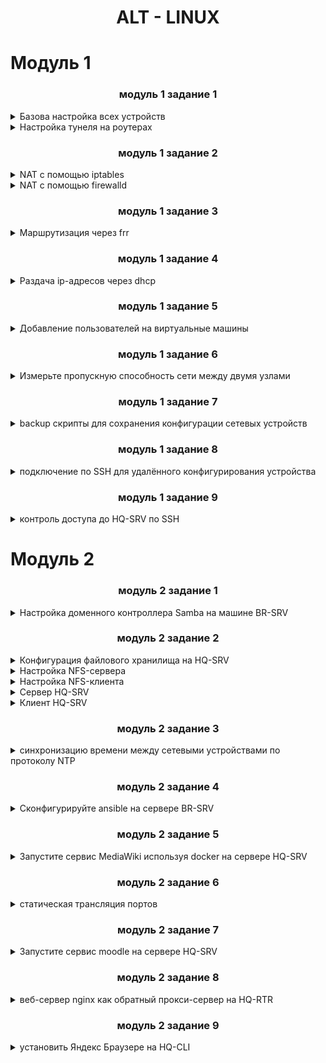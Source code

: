 # <p align="center">ALT - LINUX</p>

# Модуль 1

### <p align="center">модуль 1 задание 1</p>

<details>
<summary>Базова настройка всех устройств</summary>

__Цель задания:__  
Выполнить базовую настройку всех устройств:  
    a.Собрать топологию согласно рисунку. Все устройства работают на OC Linux - ALT  
            - ISP - Альт Сервер 10.2 (CLI)  
            - CLI - Альт Рабочая станция 10.2 (GUI)  
            - HQ-R - Альт Сервер 10.2 (CLI)  
            - HQ-SRV - Альт Сервер 10.2 (GUI)  
            - BR-R - Альт Сервер 10.2 (CLI)  
            - BR-SRV - Альт Сервер 10.2 (CLI)  
    b.Присвоить имена в соответствии с топологией  
    c.Рассчитать IP-адресацию IPv4 и IPv6. Необходимо заполнить таблицу №1. При необходимости отредактировать таблицу.  
    d.Пул адресов для сети офиса BRANCH - не более 16. Для IPv6 пропустить этот пункт.  
    e.Пул адресов для сети офиса HQ - не более 64. Для IPv6 пропустить этот пункт.  

Топология сети

![Снимок экрана 2023-12-06 143215](https://github.com/Danul1545/demo2024/assets/148867600/24a47534-3ea4-4205-83db-53da5d0edea6)

Таблица сети (разбитая на подсети)

| Имя устройства | Интерфейсы |  IPv4/IPv6    | Маска/Префикс |      Шлюз      |
| :------------: | :--------: | :----------:  | :----------:  | :------------: |
|                | ens192     | 10.12.25.10   | /24           | 10.12.13.254   |
| ISP            | ens224     | 172.16.5.10   | /30           |                |
|                | ens256     | 172.16.10.10  | /30           |                |
|                | ens161     | 1.1.1.3       | /30           |                |
| HQ-R           | ens192     | 192.168.0.2   | /25           |                |
|                | ens224     | 172.16.5.9    | /30           | 192.168.0.164  | 
| BR-R           | ens192     | 192.168.0.130 | /27           |                |
|                | ens224     | 172.16.10.9   | /30           | 192.168.0.164  |
| HQ-SRV         | ens192     | 192.168.0.1   | /25           | 192.168.0.2    |
| BR-SRV         | ens192     | 192.168.0.129 | /27           | 192.168.0.130  |
| CLI            | ens192     | 1.1.1.2       | /30           | 1.1.1.3        |



Выполнение задания  
Метод, если интерфейсы были добалены до полной установки системы
Для начала узнал, какие интерфейсы есть на `ISP`:
```
ip a
```
После этого приступил к настройке статической маршрутизации  
Открыл файл options для нужного интерфейса:  
```
vim /etc/net/ifaces/ens192/options
```
Там поменял все как на примере:   
```
BOOTPROTO=static
TYPE=eth
CONFIG_WIRELESS=no
SYSTEMD_BOOTPROTO=static
CONFIG_IPV4=yes
DISABLED=no
NM_CONTROLLED=no
SYSTEMD_CONTROLLED=no
```
После этого задал нужный адрес на интрефейс:  
```
echo xxx.xxx.xxx.xxx/xx > /etc/net/ifaces/ensxxx/ipv4address
```
Если нужно добавить шлюз по умолчанию, то нужна эта команда:  
```
echo default via xxx.xxx.xxx.xxx > /etc/net/ifaces/xxx/ipv4route
```
`Вместо x, нужно вставить IP-адрес и номер интерфейса`  
Если нужно указать информацию о DNS-сервере, прописываем команду:  
```
echo nameserver 8.8.8.8 > /etc/resolv.conf
```
После этого перезагружаем сетевую службу:  
```
service network restart
```
И смотрим результат:  
```
ip a
```
Если на интерфейсе показывается 2 IP-адреса то  нужно отключить NetworkManager командой:
```
systemctl disable network.service NetworkManager
```
---
Добовление интерфейсов.  
```
mkdir /etc/net/ifaces/xxx
```
`Вместо x пишется нужный интерфейс`

Далее в данной папку нужно создать файл `options` со следующими параметрами:
```
BOOTPROTO=static
TYPE=eth
CONFIG_WIRELESS=no
SYSTEMD_BOOTPROTO=static
CONFIG_IPV4=yes
DISABLED=no
NM_CONTROLLED=no
SYSTEMD_CONTROLLED=no
```
После этого задается нужный адрес на интрефейс:  
```
echo xxx.xxx.xxx.xxx/xx > /etc/net/ifaces/ensxxx/ipv4address
```
Если нужно добавить шлюз по умолчанию, то нужна эта команда:  
```
echo default via xxx.xxx.xxx.xxx > /etc/net/ifaces/xxx/ipv4route
```
`Вместо x, нужно вставить IP-адрес и номер интерфейса` 

Если нужно указать информацию о DNS-сервере, прописываем команду:  
```
echo nameserver 8.8.8.8 > /etc/resolv.conf
```
После этого перезагружаем сетевую службу:  
```
service network restart
```
И смотрим результат:  
```
ip a
```
Если на интерфейсе показывается 2 IP-адреса то  нужно отключить NetworkManager командой:
```
systemctl disable network.service NetworkManager
```

Всё тоже самое повторил на других интерфейсах

</details>

<details>
<summary>Настройка тунеля на роутерах</summary> 

Создаём новый интерфейс.
```
mkdir /etc/net/ifaces/tun1
```
Заходим в настройки итерфейса
```
vim /etc/net/ifaces/tun1/options
```
Пишем такие настройки:

```
TYPE=iptun
TUNTUPE=gre
TUNLOCAL=xxx.xxx.xxx.xxx
TUNREMOUTE=xxx.xxx.xxx.xxx
TUNOPTIONS='ttl 64'
HOST=ensxx
```
вместо x пишем ip и интерфейс 2 роутеров.

`TUNLOCAL`- ip данного роутера, а`TUNREMOUTE` - второго к которму мы делаем тунель.

Назначаем ip для тунеля:
```
echo 172.16.100.1/24 > /etc/net/ifaces/tun1/ipv4address
```
Также назначаем ipv6:
```
echo 2001:5::1/64 > /etc/net/ifaces/tun1/ipv6address
```
И перезапускаем сеть.
```
systemctl restart network
```
Всё тоже самое повторяем на втором роутере.

после настройки проверяем командой `ping`

![image](https://github.com/Danul1545/demo2024/assets/148867600/cf6fddea-e2d4-45c9-8f5c-1be4ebf6c637)

</details>

### <p align="center">модуль 1 задание 2</p>

<details>
    <summary>NAT с помощью iptables</summary>

Включить ip-адресацию `/etc/net/sysctl.conf`
```
net.ipv4.ip_forward = 1
```

Приминить изменения
```
sudo sysctl -p
```

Интерфейсы:
- `eth0` - внешний интерфейс
- `eth1` - внутрений интерфейс

Интерфейс с раздачей интернета:
```
iptables -t nat -A POSTROUTING -o eth0 -j MASQUERADE
```

Разрешения на передачу адресации:
внутри
```
iptables -A FORWARD -i eth1 -o eth0 -j ACCEPT
```
снаружи
```
iptables -A FORWARD -i eth0 -o eth1 -m state --state ESTABLISHED,RELATED -j ACCEPT
```

Сохранить настройку:
```
iptables-save
```

</details>

<details>
    <summary>NAT с помощью firewalld</summary>
    
Отключить NetworkManager:
```
systemctl disable network.service NetworkManager
```
Настройки интерфейсов должны быть такими:
```
NM_CONTROLLED=no
DISABLED=no
```
Установка firewalld:
```
apt-get -y install firewalld
```
Автозагрузка:
```
systemctl enable --now firewalld
```
Правила к исходящим пакетам:
```
firewall-cmd --permanent --zone=public --add-interface=ens33
```
Правила к входящим пакетам:
```
firewall-cmd --permanent --zone=trusted --add-interface=ens34
```
Включение NAT:
```
firewall-cmd --permanent --zone=public --add-masquerade
```
Сохранение правил:
```
firewall-cmd --reload
```

</details>

### <p align="center">модуль 1 задание 3</p>

<details><summary>Маршрутизация через frr</summary>

Настройте внутреннюю динамическую маршрутизацию по средствам FRR. Выберите и обоснуйте выбор протокола динамической маршрутизации из расчёта, что в дальнейшем сеть будет масштабироваться.  
a. Составьте топологию сети L3.  

Установка пакета:
```
apt-get -y install frr
```
Автозагрузка:
```
systemctl enable --now frr
```
Включение демона службы ospf:
```
nano /etc/frr/daemons
```
```
ospfd=yes
```
```
systemctl restart frr
```
Вход в среду роутера:
```
vtysh
```
Показать интерфейсы:
```
sh in br
```
|Interface|Status|VRF|Adresses|
|:----:|:-:|:------:|:--------------:|
|ens224|up |default |192.168.0.162/30|
|ens192|up |default |192.168.0.129/27|
|lo    |up |default |                |

Активировать ospf:
```
router ospf
```
Вводим СЕТИ:
```
net 192.168.0.160/30 area 0
net 192.168.0.128/27 area 0
```
Показать соседей:
```
do sh ip ospf neighbor
```
СОХРАНИТЬ КОНФИГИ:
```
do w
```

![image](https://github.com/abdurrah1m/DEMO2024/assets/148451230/a39631c1-a683-47d2-a63a-4bbb93d7556a)
</details>

### <p align="center">модуль 1 задание 4</p>

<details><summary>Раздача ip-адресов через dhcp</summary>

Настройте автоматическое распределение IP-адресов на роутере HQ-R.  
a. Учтите, что у сервера должен быть зарезервирован адрес.

Установка пакета:
```
apt-get -y install dhcp-server
```
`/etc/sysconfig/dhcpd`, указываю интерфейс внутренней сети:
```
DHCPDARGS=ens19
```
Копирую образец:
```
cp /etc/dhcp/dhcpd.conf.sample /etc/dhcp/dhcpd.conf
```
`/etc/dhcp/dhcpd.conf` параметры раздачи:
```
ddns-update-style-none;

subnet 192.168.0.0 netmask 255.255.255.128 {
        option routers                  192.168.0.1;
        option subnet-mask              255.255.255.128;
        option domain-name-servers      8.8.8.8, 8.8.4.4;

        range dynamic-bootp 192.168.0.20 192.168.0.50;
        default-lease-time 21600;
        max-lease-time 43200;
}
```
```
systemctl restart dhcpd
```
```
systemctl status dhcpd.service
```
Автозагрузка:
```
chkconfig dhcpd on
service dhcpd start
```
HQ-SRV (клиент):
```
nano /etc/net/ifaces/ens18/ipv4address
```
```
#192.168.0.40
```
```
nano /etc/net/ifaces/ens18/options
```
```
BOOTROTO=dhcp
TYPE=eth
NM_CONTROLLED=yes
DISABLED=no
CONFIG_IPV4=yes
```
```
service network restart
```
```
ens18:
    inet 192.168.0.38/25 brd 192.168.0.127
```
</details>

### <p align="center">модуль 1 задание 5</p>

<details><summary>Добавление пользователей на виртуальные машины</summary>

Настройте локальные учётные записи на всех устройствах в соответствии с таблицей.

|Учётная запись|Пароль|Примечание|
|:--------------:|:------:|:----------------:|
|Admin           |P@ssw0rd|CLI, HQ-SRV       |
|Branch admin    |P@ssw0rd|BR-SRV, BR-R      |
|Network admin   |P@ssw0rd|HQ-R, BR-R, HQ-SRV|

Пользователь `admin` на `HQ-SRV`
```
adduser admin
```
```
usermod -aG root admin
```
```
passwd admin
P@ssw0rd
P@ssw0rd
```
```
nano /etc/passwd
```
```
admin:x:0:501::/home/admin:/bin/bash
```
</details>

### <p align="center">модуль 1 задание 6</p>

<details><summary>Измерьте пропускную способность сети между двумя узлами</summary>


Измерьте пропускную способность сети между двумя узлами HQ-R-ISP по средствам утилиты iperf 3. Предоставьте описание пропускной способности канала со скриншотами.

```
apt-get -y install iperf3
```
ISP как сервер:
если надо открыть порт
```
iptables -A INPUT -p tcp --dport 5201 -j ACCEPT
```
```
iperf3 -s
```
HQ-R:
```
iperf3 -c 192.168.0.161 -f M
```
```
[ID] Interval      Transfer   Bitrate        Retr Cwnd
[ 5] 0.00-1.00 sec 345 MBytes 344 MBytes/sec    0 538 KBytes
[ 5] 1.00-2.00 sec 338 MBytes 338 MBytes/sec    0 676 KBytes
[ 5] 3.00-4.00 sec 341 MBytes 341 MBytes/sec    0 749 KBytes
```
</details>

### <p align="center">модуль 1 задание 7</p>

<details><summary>backup скрипты для сохранения конфигурации сетевых устройств</summary>

Составьте backup скрипты для сохранения конфигурации сетевых устройств, а именно HQ-R BR-R. Продемонстрируйте их работу.

Заход в планировщик заданий:
```
EDITOR=nano crontab -e
```
минута | час | день | месяц | день недели | "команда, например `reboot`":
```
9 15 * * * cp /etc/frr/frr.conf /etc/networkbackup
```
```
ls /etc/networkbackup
```
```
frr.conf
```
</details>

### <p align="center">модуль 1 задание 8</p>

<details><summary>подключение по SSH для удалённого конфигурирования устройства</summary>

Настройте подключение по SSH для удалённого конфигурирования устройства HQ-SRV по порту 2222. Учтите, что вам необходимо перенаправить трафик на этот порт по средствам контролирования трафика.

HQ-SRV:
```
apt-get -y install openssh-server
```
```
systemctl enable --now sshd
```
```
nano /etc/openssh/sshd_config
```
```
Port 2222
PermitRootLogin no
PasswordAuthentication yes
```
Подключение
```
ssh student@192.168.0.40 -p 2222
```

</details>

### <p align="center">модуль 1 задание 9</p>

<details><summary>контроль доступа до HQ-SRV по SSH</summary>


Настройте контроль доступа до HQ-SRV по SSH со всех устройств, кроме CLI.

HQ-SRV:
```
nano /etc/openssh/sshd_config
```
Выбор пользователей
```
AllowUsers student@192.168.0.1 student@192.168.0.140 student@192.168.0.129 student@10.10.201.174
```
</details>

# Модуль 2


### <p align="center">модуль 2 задание 1</p>

<details><summary>Настройка доменного контроллера Samba на машине BR-SRV</summary>

Перед настройкой самого контроллера домена удалим службу bind с нашего сервера:
```
apt-get remove bind
```

Переходим к настройке BR-SRV:
Проверьте, что /etc/resolv.conf хранит запись `nameserver 127.0.0.1` и применяем её:
```
resolvconf -u
```

Теперь ставим долгожданную службу samba на BR-SRV:
```
apt-get update
apt-get install task-samba-dc admc -y
```

Проверяем, что установлено полное доменное имя у BR-SRV: `hostname -f`

![image](https://github.com/user-attachments/assets/27b50faf-9c5c-4234-8186-89c58916625d)


Если запись не соответствует рисунку выше, то нужно его настроить:
```
hostnamectl set-hostname br-srv.au-team.irpo; exec bash
```

Настроим hosts, добавив новую запись в конец файла: `mcedit /etc/hosts` (Ставим свой Ip)

![image](https://github.com/user-attachments/assets/bdffc8c5-0d6f-4a41-8baf-edccff048313)

Теперь в конфигурацию нашего DNS-сервера на HQ-SRV добавим следующую строку: `server=/au-team.irpo/192.168.4.2`


![image](https://github.com/user-attachments/assets/f614d707-d84a-4fc0-b11f-e8ee9877b86c)

Перезапускаем dnsmasq как службу:
```
systemctl restart dnsmasq
```

А теперь запускаем автонастройку доменного контроллера на BR-SRV. Если предложенные значения верны, те, что находятся в [], то нажимаем Enter, если нет, то нужно проверять предыдущие настройки.
- samba-tool domain provision
- AU-TEAM.IRPO
- AU-TEAM
- dc
- SAMBA_INTERNAL
- 192.168.1.2 (Здесь вводим Ip вручную)
- P@ssw0rd

![image](https://github.com/user-attachments/assets/2a083e6d-a486-4e45-9f51-b60316769ea6)

После настройки должно появится такое в терминале, это значит, что всё настроено верно:

![image](https://github.com/user-attachments/assets/5ca2d482-87c0-4893-9f14-b6c0315dacb2)

Перемещаем сгенерированный конфиг krb5.conf и включаем службу samba:
```
mv -f /var/lib/samba/private/krb5.conf /etc/krb5.conf
systemctl enable samba
```

Из-за того, что на Alt Linux могут пропадать IP-адреса после перезагрузки системы, добавим запись о перезапуске службы network и samba в crontab (именно в таком порядке), пишем в консоль:
```
export EDITOR=mcedit
сrontab -e
```

И вносим в конец файла следующие строки:
```
@reboot /bin/systemctl restart network
@reboot /bin/systemctl restart samba
```

![image](https://github.com/user-attachments/assets/92a32f4c-6758-4a7e-b7dd-a62f3fc5440c)

Теперь ПЕРЕЗАПУСКАЕМ машину BR-SRV: `reboot`

Проверяем работу домена:
```
samba-tool domain info 127.0.0.1
```

![image](https://github.com/user-attachments/assets/eff03722-21e1-4d9a-a2cc-545578f834f7)

Домен работает, у вас должно всё соответствовать картинке выше.
Теперь создадим 5 пользователей:
```
samba-tool user add user1.hq P@ssw0rd
samba-tool user add user2.hq P@ssw0rd
samba-tool user add user3.hq P@ssw0rd
samba-tool user add user4.hq P@ssw0rd
samba-tool user add user5.hq P@ssw0rd
```

Теперь создадим группу и поместим туда созданных пользователей:
```
samba-tool group add hq
samba-tool group addmembers hq user1.hq,user2.hq,user3.hq,user4.hq,user5.hq
```

Теперь введём HQ-CLI `Центр управления системой -> Айтентийфикация` заполняем по скриншоту:

![image](https://github.com/user-attachments/assets/b9ece031-d083-4ac4-b75c-50fa16d30e9f)

Вводим пароль, который вводили при настройке домена через `samba-tool`.

После ввода в домен должно появиться следующее сообщение на экране: 

![image](https://github.com/user-attachments/assets/ca4cb9a5-990a-4595-a356-ef1f94e15ae0)

Перезагружаем машину HQ-CLI.

Чтобы настроить права созданных нами пользователей, нужно установить ещё один пакет на BR-SRV, но перед этим нужно подключить нужный репозиторий следующей командой:
```
apt-repo add rpm http://altrepo.ru/local-p10 noarch local-p10
```

Теперь обновляем список пакетов и можем устанавливать нужный нам пакет:
```
apt-get update
apt-get install sudo-samba-schema
```

Далее добавляем новую схему следующей командой:
```
sudo-schema-apply
```

В открывшимся окне, нажимаем yes: 

![image](https://github.com/user-attachments/assets/9f13e018-cb6a-4ae1-b5f4-11b1944ccb11)

Затем прописываем пароль от доменного администратора.
После этого должно появиться такое окно:

![image](https://github.com/user-attachments/assets/64c0cbba-d4ac-4714-a3f1-4432c709d460)

Далее мы создаём новое правило следующей командой (которую он сам предлагает в этом окне): `create-sudo-rule`
И вносим следующие изменения (имя правила можно любое):
- Имя правила      : `prava_hq`
- sudoCommand      : `/bin/cat`
- sudoUser         : `%hq`

При успешном добавлении выведет следующие строки:

![image](https://github.com/user-attachments/assets/1a6fef2c-1dc1-47f7-ba71-f320a2cfaae6)

На HQ-CLI ставим пакет:
```
apt-get install admc
```

Затем создаём тикет доменного администратора, чтобы получить права на редактирование правил на сервере:
```
kinit administrator
P@ssw0rd
```

И запускаем admc:

![image](https://github.com/user-attachments/assets/694282fb-df82-48b3-81a0-2e021f8c6899)

Включим дополнительные возможности через настройки:

![image](https://github.com/user-attachments/assets/29271ece-816b-46b8-a5a6-72ca769970e6)


Поменяем опцию `sudoOption` в созданном нами ранее правиле `prava_hq` (правило всегда будет находиться в OU с названием sudoers):

![image](https://github.com/user-attachments/assets/f6d61af1-9b63-4230-b9bf-e4f7c033fbbc)

Новое значение будет: `!authenticate`

И добавим ещё две команды в опцию sudoCommand: `grep и id`

![image](https://github.com/user-attachments/assets/46fb15a1-0963-44b0-bba4-faa6370a1419)

Теперь, чтобы работали все созданные нами правила, нужно зайти на HQ-CLI и установить дополнительные пакеты:
```
apt-get update
apt-get install sudo libsss_sudo
```

Разрешаем использование sudo:
```
control sudo public
```

Настроим конфиг `sssd.conf`:
```
mcedit /etc/sssd/sssd.conf
services = nss, pam, sudo
sudo_provider = ad
```

![image](https://github.com/user-attachments/assets/1875680f-a944-42dd-ae00-f6aabd842f2d)

Теперь отредактируем `nsswitch.conf`:

```
mcedit /etc/nsswitch.conf
sudoers: files sss
```

![image](https://github.com/user-attachments/assets/fac63c5f-28ce-4bd5-9d0c-8fe62809f098)

Теперь перезагрузим нашу клиентскую машину HQ-CLI `reboot`

На данном этапе мы можем проверить настроенные нами права и правильность настроек конфигурационных файлов. Сделать мы это можем под локальной учётной записью, у которого есть права администратора, в нашем случае это просто root. А ещё мы можем открыть вторую сессию нажав сочетание клавиш: `Ctrl+Alt+F2`
В дальнейшем мы можем переключаться между ними, т.к. нажатием тех же клавиш, но теперь уже с F1 мы вернемся на первую нашу сессию с графической оболочкой: `Ctrl+Alt+F1`
После того как зашли на вторую сессию, логинимся под `root`.

На всякий случай, нужно очистить кэш и удалить остаточные файлы, чтобы всё перезаписалось и применилось, для этого пишем следующие команды:
```
rm -rf /var/lib/sss/db/*
sss_cache -E
```

И перезагружаем службу sssd:
```
systemctl restart sssd
```

Теперь проверим, какие правила для sudoers получил наш доменный пользователь:
```
sudo -l -U user1.hq
```

![image](https://github.com/user-attachments/assets/8be98128-378b-45a3-9add-8683c69c3b06)

Вернёмся в первую сессию и залогинимся под нашем доменным пользователем user1.hq и проверить настроенные права наглядно: `Ctrl+Alt+F1`
```
sudo cat /etc/passwd | sudo grep root && sudo id root
```

![image](https://github.com/user-attachments/assets/5a112569-d820-4ab8-88d9-5c6b297b1ea2)

Приступаем к следующему этапу – импортируем пользователей из таблицы `Users.csv`.

Для этого нам нужно скачать файл `Users.csv`, но на ДЭ он уже будет скачан и лежать в каталоге `/opt`. Мы же, для обучения, скачиваем сейчас его сами и перемещаем его в `/opt`. Для этого пишем следующие команды:
```
curl -L https://bit.ly/3C1nEYz > /root/users.zip
unzip /root/users.zip
mv /root/Users.csv /opt/Users.csv
```

![image](https://github.com/user-attachments/assets/09a6bcaf-9691-4893-954d-9b92db6a64f2)

Создаём файл import и пишем туда следующий код:
```
#!/bin/bash
csv_file=”/opt/Users.csv”
while IFS=”;” read -r firstName lastName role phone ou street zip city country password; do
if [ “$firstName” == “First Name” ]; then
                continue
fi
username=”${firstName,,}.${lastName,,}”
sudo samba-tool user add “$username” 123qweR%
done < “$csv_file”
```

![image](https://github.com/user-attachments/assets/4434e219-28bb-464f-a6b6-abe665e29db5)

Сохраняем этот файл и выдаём ему право на выполнение и запускаем его:
```
chmod +x /root/import
bash /root/import
```

![image](https://github.com/user-attachments/assets/38b021ad-4df9-4f6b-a07c-159ecc792216)

</details>

### <p align="center">модуль 2 задание 2</p>

<details><summary>Конфигурация файлового хранилища на HQ-SRV</summary>

Качаем утилиту:
```
apt-get install -y mdadm
```

Создаём 3 диска по 1 гб и смотрим созданные диски: `lsblk`

![image](https://github.com/user-attachments/assets/f08c11d5-6eea-44f3-afec-d034ebc87bb4)

Стираем данные суперблоков:
```
/sbin/mdadm --zero-superblock --force /dev/sd{b,с,d}
```

Если мы получили такой ответ то значит, что диски не использовались ранее для RAID:

![image](https://github.com/user-attachments/assets/3d578b36-5b02-4f0b-9e1b-f2c315b55cd8)

После удалим старые метаданные и подпись на дисках:
```
/sbin/wipefs --all --force /dev/sd{b,c}
```

Создание RAID:
```
/sbin/mdadm --create --verbose /dev/md0 -l 5 -n 3 /dev/sd{b,c,d}
```

![image](https://github.com/user-attachments/assets/8897224b-3e89-4edb-84cc-73815f4b66e6)

где:

- /dev/md0 — устройство RAID, которое появится после сборки;
- -l 5 — уровень RAID;
- -n 3 — количество дисков, из которых собирается массив;
- /dev/sd{b,c,d} — Диски для установки.

Проверяем: `lsblk`

![image](https://github.com/user-attachments/assets/d3e61522-fb95-4542-8ae9-deb5e215edd0)

Создание файла mdadm.conf:
```
mkdir /etc/mdadm
echo "DEVICE partitions" > /etc/mdadm/mdadm.conf
/sbin/mdadm --detail --scan --verbose | awk '/ARRAY/ {print}' >> /etc/mdadm/mdadm.conf
```

Содержимое `mdadm.conf`:

![image](https://github.com/user-attachments/assets/9278689b-93fa-404c-ac1c-b3376a5731ef)

Создание файловой системы для массива:
```
/sbin/mkfs.ext4 /dev/md0
```

Автозагрузка раздела с помощью fstab. Смотрим идентификатор раздела:
```
/sbin/blkid | grep /dev/md0
```

![image](https://github.com/user-attachments/assets/4660f0a6-8105-40b5-81dc-1d01803b3421)

Зписываем этот идентификатор, открываем fstab и добавляем строку:
```
nano /etc/fstab
```

![image](https://github.com/user-attachments/assets/bba354e6-18d5-4121-9a25-a2aa0cfaa731)


Выполняем монтирование `mount -a` и проверяем `df -h`

![image](https://github.com/user-attachments/assets/67ee4764-f7b7-44e8-ad44-af015d82a7dd)

</details>


<details><summary>Настройка NFS-сервера</summary>

Установка пакетов для NFS сервера:
```
apt-get install -y nfs-server
apt-get install -y rpcbind
apt-get install -y nfs-clients
apt-get install -y nfs-utils
```

Автозагрузка:
```
systemctl enable --now nfs
```

Создание директории общего доступа:
```
mkdir /mnt/nfs_share
chmod 777 /mnt/nfs_share
```

Редактируем `exports`:
```
nano /etc/exports
```

![image](https://github.com/user-attachments/assets/0a9a8734-6883-4f5c-aeb5-a406c064822c)

где:

- /mnt/nfs_share - общий ресурс
- 192.168.0.0/25 - клиентская сеть, которой разрешено монтирования общего ресурса
- rw — разрешены чтение и запись
- no_root_squash — отключение ограничения прав root

Экспорт файловой системы:
```
/usr/sbin/exportfs -arv
```

![image](https://github.com/user-attachments/assets/a6c66b79-3a0f-49ab-a2cc-68910feb6165)

exportfs с флагом -a, означающим экспортировать или отменить экспорт всех каталогов, -r означает повторный экспорт всех каталогов, синхронизируя /var/lib/nfs/etab с /etc/exports и файлами в /etc/exports.d, а флаг -v включает подробный вывод.

Запускаем и добавляем в автозагрузку NFS-сервер:
```
systemctl enable --now nfs-server
```

</details>


<details><summary>Настройка NFS-клиента</summary>

Установка пакетов для NFS-клиента:
```
apt-get update && apt-get install -y nfs-{utils,clients}
```

Создадим директорию для монтирования общего ресурса:
```
mkdir /opt/share
chmod 777 /opt/share
```

Настраиваем автомонтирование общего ресурса через fstab:
```
nano /etc/fstab
```

- где: 192.168.0.40 - адрес файлового сервера

Монтируем: `mount -a` и проверяем `df -h`

![image](https://github.com/user-attachments/assets/d97bba9e-3ee7-412b-b1c1-597d7c4ae7fd)

![image](https://github.com/user-attachments/assets/c8e6fd8f-5fe2-4d4d-a284-d508ef4e49aa)

![image](https://github.com/user-attachments/assets/0dc9b132-587e-43f1-bd40-b2ac758199dd)

</details>

<details><summary>Сервер HQ-SRV</summary>

Создание общих папок на сервере:
```
mkdir /mnt/network -p
mkdir /mnt/admin_files -p
mkdir /mnt/branch_files -p
```

Заносим в exports:
```
nano /etc/exports
/mnt/network 192.168.0.0/25 192.168.100.0/27(rw,sync,no_root_squash)
/mnt/branch_files 192.168.100.0/27(rw,sync,no_root_squash)
/mnt/admin_files 192.168.0.0/25 4.4.4.0/30(rw,sync,no_root_squash)
```

Экспортируем:
```
/usr/sbin/exportfs -arv
```

</details>

<details><summary>Клиент HQ-SRV</summary>

Создаём папку:
```
mkdir /opt/admin
```

Задаём права:
```
chmod 777 /opt/admin/
```

Автозагрузка в fstab:
```
192.168.0.40:/mnt/admin_files /opt/admin nfs defaults 0 0
```

Монтаж: `mount -a`

![image](https://github.com/user-attachments/assets/9c40318b-e296-4263-b670-a11ed0e40bc5)

</details>


### <p align="center">модуль 2 задание 3</p>

<details><summary>синхронизацию времени между сетевыми устройствами по протоколу NTP</summary>

Переставить часовой пояс на всех машинах:
```
timedatectl set-timezone Asia/Yekaterinburg
```

Установить chrony на всех устройствах:
```
apt-get install -y chrony
```

Автозагрузка:
```
systemctl enable --now chronyd
```

Конфигурация HQ-R:
```
nano /etc/chrony.conf
```

![image](https://github.com/user-attachments/assets/4154867f-c131-40a9-b2a7-4561f94a604a)

Конфигурация на клиентах (в зависимости от сети):

![image](https://github.com/user-attachments/assets/bb3bb647-1962-4ea9-ac9f-59fa697593a4)

![image](https://github.com/user-attachments/assets/c84bb522-c69a-4558-beee-1ad6f8166098)

Просмотр клиентов:
```
chronyc clients
```

![image](https://github.com/user-attachments/assets/de9ef9c8-3c3f-4eb9-bfbc-f3eb6af35c7c)

</details>

### <p align="center">модуль 2 задание 4</p>

<details><summary>Сконфигурируйте ansible на сервере BR-SRV </summary>

`Зарание скачать Visual Studio Code`

- Полная инструкция [-->](./Ansible.md)






</details>

### <p align="center">модуль 2 задание 5</p>

<details><summary>Запустите сервис MediaWiki используя docker на сервере HQ-SRV</summary>

Установка Docker и Docker-compose:

```
apt-get update && apt-get install -y docker-engine
apt-get install -y docker-compose
```

Автозагрузка Docker:

```
systemctl enable --now docker
```
Загружаем образы следующей командой:

```
docker pull mediawiki
docker pull mariadb
```

Создаем в домашней директории пользователя файл, в качестве пользователя, которого мы создавали при установке ОС, у нас – user, а его домашний каталог – /home/user, файл называется – wiki.yml, для приложения MediaWiki:

```
mcedit /home/user/wiki.yml
```

И заполняем его следующими строками
```
services:
  mariadb:
    image: mariadb
    container_name: mariadb
    restart: always
    environment:
      MYSQL_ROOT_PASSWORD: P@ssw0rd
      MYSQL_DATABASE: mediawiki
      MYSQL_USER: wiki
      MYSQL_PASSWORD: WikiP@ssw0rd
    volumes: [ mariadb_data:/var/lib/mysql ]
  wiki:
    image: mediawiki
    container_name: wiki
    restart: always
    environment:
      MEDIAWIKI_DB_HOST: mariadb
      MEDIAWIKI_DB_USER: wiki
      MEDIAWIKI_DB_PASSWORD: WikiP@ssw0rd
      MEDIAWIKI_DB_NAME: mediawiki
    ports:
      - "8080:80"
  #volumes: [ /home/user/mediawiki/LocalSettings.php:/var/www/html/LocalSettings.php ]
volumes:
  mariadb_data:
```
![image](https://github.com/user-attachments/assets/42f34c05-326b-4efc-9c7a-43476d81d9a7)

После всех настроек строку volumes.. мы обратно раскомментируем, убрав символ #!

Обычная версия:
```
docker-compose -f /home/user/wiki.yml up -d
```

Вторая версия `docker compose -f /home/user/wiki.yml up -d`

Заходим с клиента HQ-CLI на сайт после запуска контейнера:
![image](https://github.com/user-attachments/assets/b563650a-e7c6-468a-82be-1cb082ebbba9)

Видим, что файл LocalSettings.php не найден, и нажимаем на complete the installation или set up the wiki.

Выбираем удобный язык и нажиаем далее.
Заполняем строки состояния:
- Хост базы данных: `mariadb`
- Имя базы данных (без дефисов): `mediawiki`
- Имя пользователя базы данных: `wiki`
- Пароль базы данных: `WikiP@ssw0rd`    

Далее автоматически скачивается файл LocalSettings.php, который нужно переместить теперь на сервер с mediawiki, а именно на BR-SRV c HQ-CLI:
scp -P 2024 /home/user/Загрузки/LocalSettings.php sshuser@192.168.4.2:/home/sshuser/
![image](https://github.com/user-attachments/assets/ad61519c-4531-4a4f-9fc0-a73fa413212a)

Теперь заходим на сервер BR-SRV и перемещаем скачанный файл в /root, но перед этим удаляем то, что создалось в /root:
rm -rf /home/user/LocalSettings.php
mkdir /home/user/mediawiki
mv /home/sshuser/LocalSettings.php /home/user/mediawiki/
ls /home/user/mediawiki/


убираем # со строки volume.

Теперь перезапускаем контейнеры путём запуска контейнера ещё раз:
```
docker compose -f wiki.yml up -d
```

Проверим работу сайта, зайдем вновь через клиента HQ-CLI и увидим домашнюю страницу сайта:
![image](https://github.com/user-attachments/assets/4f00042a-eb35-4457-85ef-d00111a71d25)

</details>

### <p align="center">модуль 2 задание 6</p>

<details><summary>статическая трансляция портов</summary>

Пробросим порт 80 в порт 8080 и порт 2024 в порт 2024 на BR-SRV на маршрутизаторе BR-RTR, для обеспечения работы сервиса mediawiki и ssh, правила прописываем через консоль: (Ip адреса свои)
```
iptables -t nat -A PREROUTING -p tcp -d 192.168.4.1 --dport 80 -j DNAT --to-destination 192.168.4.2:8080
iptables -t nat -A PREROUTING -p tcp -d 192.168.4.1 --dport 2024 -j DNAT --to-destination 192.168.4.2:2024
```

Сохраняем правила, не забывайте, что у вас уже есть правила, которые мы писали ещё в первом модуле, проверьте, чтобы в этом файле сохранялись и прошлые, и новые (которые мы сейчас ввели):
```
iptables-save > /root/rules
```

Пробросим порт 2024 в порт 2024 на HQ-SRV на маршрутизаторе HQ-RTR, для обеспечения работы сервиса ssh, правило прописываем через консоль:
```
iptables -t nat -A PREROUTING -p tcp -d 192.168.1.1 --dport 2024 -j DNAT --to-destination 192.168.1.2:2024
```

Сохраняем правила:
```
iptables-save > /root/rules
```

Теперь перезагружаем ОБА роутера и проверим правила путём подключения с клиента HQ-CLI по ssh к серверу BR-SRV через IP-адрес роутера BR-RTR:
```
ssh -p 2024 sshuser@192.168.4.1
```

![image](https://github.com/user-attachments/assets/be405383-71bc-4d6e-8c2a-73bfd9cf14e1)


</details>

### <p align="center">модуль 2 задание 7</p>

<details><summary>Запустите сервис moodle на сервере HQ-SRV</summary>

Устанавливаем для ряд пакетов, которые будут нам нужны для работы:
```
apt-get update

apt-get install apache2 php8.2 apache2-mod_php8.2 mariadb-server php8.2-opcache php8.2-curl php8.2-gd php8.2-intl php8.2-mysqli php8.2-xml php8.2-xmlrpc php8.2-ldap php8.2-zip php8.2-soap php8.2-mbstring php8.2-json php8.2-xmlreader php8.2-fileinfo php8.2-sodium
```

Включаем службы httpd2 и mysqld для дальнейшей работы с ними следующей командой:

```
systemctl enable –now httpd2 mysqld
```

Теперь настроим безопасный доступ к нашей будущей базе данных с помощью команды: `mysql_secure_installation`
- Прожимаем просто enter, т.к. сейчас root без пароля: `Enter`
- Прожимаем y для задания пароля: `Y` 
- Задаем пароль к нашему root, желательно стандартный: `123qweR%`
- Далее нажимаем на всё y, как на скриншоте `Y`

![image](https://github.com/user-attachments/assets/b640b051-00ab-442d-8ea2-9ee6bf4cc4f7)

Теперь заходим в СУБД для создания и настройки базы данных:
- mariadb -u root -p
- CREATE DATABASE moodledb;
- CREATE USER moodle IDENTIFIED BY ‘P@ssw0rd’;
- GRANT ALL PRIVILEGES ON moodledb.* TO moodle;
- FLUSH PRIVILEGES;

![image](https://github.com/user-attachments/assets/0d058122-9020-49a3-a895-101060238d54)


Теперь скачаем сам мудл стабильной версии:
```
curl -L https://github.com/moodle/moodle/archive/refs/tags/v4.5.0.zip > /root/moodle.zip
```

![image](https://github.com/user-attachments/assets/2e7f0c19-cc57-4bb4-a85e-75d9d8bd26e3)

Разархивируем его в /var/www/html/ для дальнейшей настройки:
```
unzip /root/moodle.zip -d /var/www/html
mv /var/www/html/moodle-4.5.0/* /var/www/html/
ls /var/www/html
```

Создадим новый каталог moodledata, там будут храниться данные и изменим владельца на каталогах html и moodledata:
```
mkdir /var/www/moodledata
chown apache2:apache2 /var/www/html
chown apache2:apache2 /var/www/moodledata
```

Поменяем значение параметра max_input_vars в файле php.ini:
```
mcedit /etc/php/8.2/apache2-mod_php/php.ini
```
Жмём F7 для поиска нужной нам строки и пишем туда:
```
max_input_vars
```

![image](https://github.com/user-attachments/assets/c35e3e86-e661-48fc-b8bb-348b2571e61d)

Раскомментируем и пишем новое значение: `max_input_vars = 5000`

Удаляем стандартную страницу apache:
```
cd /var/www/html
ls
rm index.html
```
Перезапускаем службу httpd2:
```
systemctl restart httpd2
```
Теперь подключаемся с клиента HQ-CLI и начинаем настройку:
```
http://192.168.1.2/install.php
```
![image](https://github.com/user-attachments/assets/a775d4e9-cb07-4021-bf9a-33cd531bcb79)

Выбираем MariaDB в качестве драйвера базы данных:
![image](https://github.com/user-attachments/assets/1198a998-79b3-4879-afaf-8598b10b9e72)

- Введём нужные данные в следующие строки:
- Название базы данных: `moodledb`
- Пользователь базы данных: `moodle`
- Пароль: `P@ssw0rd`

![image](https://github.com/user-attachments/assets/e8d42f2e-5c9c-4d6a-a034-009fc8556992)

Далее заполняем обязательные поля для создания основного администратора:
- Логин: `admin`
- Новый пароль: `P@ssw0rd`
- Имя: `Администратор` (или другое)
- Фамилия: `Пользователь` (или другое)
- Адрес электронной почты: `test.test@mail.ru` (или другое)
- И нажимаем `Обновить профиль`

![image](https://github.com/user-attachments/assets/802a4878-5b4a-4fde-8c19-ab3d0bd3b66c)

Теперь заполним ещё некоторые строки на следующем шаге:
- Полное название сайта: `11` (согласно рабочему месту)
- Краткое название сайта: `moodle` (или другое)
- Настройки местоположения: `Азия/Барнаул` (согласно региону)
- Контакты службы поддержки: `test.test@mail.ru` (или другое)
- И жмём `Сохранить изменения` в конце страницы:

![image](https://github.com/user-attachments/assets/d8075191-8449-4105-a929-60d1ecd4397d)

И после всего нас встречает рабочий сайт moodle, смотрим, что все наши указанные параметры отображаются:

![image](https://github.com/user-attachments/assets/ee034847-324c-41df-b3bc-9a7857c9a5ed)

</details>

### <p align="center">модуль 2 задание 8</p>

<details><summary>веб-сервер nginx как обратный прокси-сервер на HQ-RTR</summary>

Поменяем значение wwwroot в конфигурации moodle на HQ-SRV: `$CFG->wwwroot        = ‘http://moodle.au-team.irpo’;`

```
mcedit /var/www/html/config.php
```

![image](https://github.com/user-attachments/assets/05b68b37-2500-4fe3-95aa-fd6841587213)

Устанавливаем пакет nginx на HQ-RTR для дальнейшей настройки:
```
apt install nginx
```

Создаём новый конфигурационный файл proxy:
```
mcedit /etc/nginx/sites-available/proxy
```

И заполняем его следующими строками:
```
server {
listen 80;
server_name moodle.au-team.irpo;
location / {
proxy_pass http://192.168.1.2:80;
proxy_set_header Host $host;
                     proxy_set_header X-Real-IP  $remote_addr;
                     proxy_set_header X-Forwarded-For $remote_addr;
             }
}
server {
listen 80;
server_name wiki.au-team.irpo;
location / {
proxy_pass http://192.168.4.2:8080;
proxy_set_header Host $host;
                     proxy_set_header X-Real-IP  $remote_addr;
                     proxy_set_header X-Forwarded-For $remote_addr;
             }
}
```

![image](https://github.com/user-attachments/assets/f5fc89b3-768d-4b34-b756-fa03578e10cb)

Удаляем конфигурацию `default`, которую создал nginx, потом включаем созданную нами ранее `proxy`, путём создания символической ссылки,  а затем перезапускаем службу nginx:
```
rm -rf /etc/nginx/sites-available/default
rm -rf /etc/nginx/sites-enabled/default
ln -s /etc/nginx/sites-available/proxy /etc/nginx/sites-enabled
ls -la /etc/nginx/sites-enabled
systemctl restart nginx
```

Проверим работу нашего обратного прокси и зайдем на наши поднятые ранее сайты moodle и wiki с клиента HQ-CLI.
![image](https://github.com/user-attachments/assets/3b69676f-3cb3-40e1-974f-a56c1fa76dac)
![image](https://github.com/user-attachments/assets/1a24d3cf-0352-4b24-bbe5-cd402feebdc2)


</details>

### <p align="center">модуль 2 задание 9</p>

<details><summary>установить Яндекс Браузере на HQ-CLI</summary>

Установим Яндекс Браузер на HQ-CLI через терминал командами:
```
apt-get update
apt-get install yandex-browser-stable
```

Должен быть по пути: `Пуск → Интернет → Yandex Browser`

![image](https://github.com/user-attachments/assets/67a6f00e-a76b-4370-9a1e-90998362e51e)

</details>
